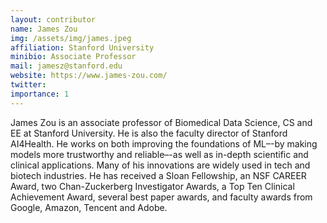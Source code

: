 ```yaml
---
layout: contributor
name: James Zou
img: /assets/img/james.jpeg
affiliation: Stanford University
minibio: Associate Professor
mail: jamesz@stanford.edu  
website: https://www.james-zou.com/
twitter: 
importance: 1
---
```

James Zou is an associate professor of Biomedical Data Science, CS and EE at Stanford University. He is also the faculty director of Stanford AI4Health. He works on both improving the foundations of ML–-by making models more trustworthy and reliable–-as well as in-depth scientific and clinical applications. Many of his innovations are widely used in tech and biotech industries.  He has received a Sloan Fellowship, an NSF CAREER Award, two Chan-Zuckerberg Investigator Awards, a Top Ten Clinical Achievement Award, several best paper awards, and faculty awards from Google, Amazon, Tencent and Adobe.
